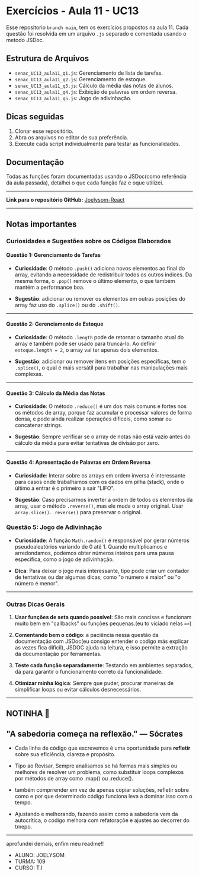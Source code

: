 # Exercícios - Aula 11 - UC13

Esse repositorio `branch main`, tem os exercícios propostos na aula 11. Cada questão foi resolvida em um arquivo `.js` separado e comentada usando o metodo JSDoc.

## Estrutura de Arquivos

- `senac_UC13_aula11_q1.js`: Gerenciamento de lista de tarefas.
- `senac_UC13_aula11_q2.js`: Gerenciamento de estoque.
- `senac_UC13_aula11_q3.js`: Cálculo da média das notas de alunos.
- `senac_UC13_aula11_q4.js`: Exibição de palavras em ordem reversa.
- `senac_UC13_aula11_q5.js`: Jogo de adivinhação.

## Dicas seguidas

1. Clonar esse repositório.
2. Abra os arquivos no editor de sua preferência.
3. Execute cada script individualmente para testar as funcionalidades.

## Documentação

Todas as funções foram documentadas usando o JSDoc(como referência da aula passada), detalhei o que cada função faz e oque utilizei.

---

**Link para o repositório GitHub:** [Joelysom-React](https://github.com/joelysom/REACT_JOELYSOM.git)

---

## Notas importantes
### Curiosidades e Sugestões sobre os Códigos Elaborados

#### **Questão 1: Gerenciamento de Tarefas**

- **Curiosidade**: O método `.push()` adiciona novos elementos ao final do array, evitando a necessidade de redistribuir todos os outros indices. Da mesma forma, o `.pop()` remove o último elemento, o que também mantém a performance boa.

- **Sugestão**: adicionar ou remover os elementos em outras posições do array faz uso do `.splice()` ou do `.shift()`.

---

#### **Questão 2: Gerenciamento de Estoque**

- **Curiosidade**: O método `.length` pode de retornar o tamanho atual do array e também pode ser usado para truncá-lo. Ao definir `estoque.length = 2`, o array vai ter apenas dois elementos.

- **Sugestão**: adicionar ou remover itens em posições específicas, tem o `.splice()`, o qual é mais versátil para trabalhar nas manipulações mais complexas.

---

#### **Questão 3: Cálculo da Média das Notas**

- **Curiosidade**: O método `.reduce()` é um dos mais comuns e fortes nos os métodos de array, porque faz acumular e processar valores de forma densa, e pode ainda realizar operações dificeis, como somar ou concatenar strings.

- **Sugestão**: Sempre verificar se o array de notas não está vazio antes do cálculo da média para evitar tentativas de divisão por zero.

---

#### **Questão 4: Apresentação de Palavras em Ordem Reversa**

- **Curiosidade**: Interar sobre os arrays em ordem inversa é interessante para casos onde trabalhamos com os dados em pilha (stack), onde o último a entrar é o primeiro a sair "LIFO".

- **Sugestão**: Caso precisarmos inverter a ordem de todos os elementos da array, usar o método `.reverse()`, mas ele muda o array original. Usar `array.slice(). reverse()` para preservar o original. 

### Questão 5: Jogo de Adivinhação

- **Curiosidade**: A função `Math.random()` é responsável por gerar números pseudoaleatórios variando de 0 até 1. Quando multiplicamos e arredondamos, podemos obter números inteiros para uma pausa específica, como o jogo de adivinhação.

- **Dica**: Para deixar o jogo mais interessante, tipo pode criar um contador de tentativas ou dar algumas dicas, como "o número é maior" ou "o número é menor".

---

### Outras Dicas Gerais

1. **Usar funções de seta quando possível**: São mais concisas e funcionam muito bem em "callbacks" ou funções pequenas.(eu to viciado nelas `=>`)

2. **Comentando bem o código**: a paciência nessa questão da documentação com JSDoc(eu consigo entender o codigo más explicar as vezes fica dificil), JSDOC ajuda na leitura, e isso permite a extração da documentação por ferramentas. 

3. **Teste cada função separadamente**: Testando em ambientes separados, dá para garantir o funcionamento correto da funcionalidade.

4. **Otimizar minha lógica**: Sempre que puder, procurar maneiras de simplificar loops ou evitar cálculos desnecessários. 

---

## NOTINHA 💋

## **"A sabedoria começa na reflexão."** — Sócrates
- Cada linha de código que escrevemos é uma oportunidade para **refletir** sobre sua eficiência, clareza e propósito.

- Tipo ao Revisar, Sempre analisamos se há formas mais simples ou melhores de resolver um problema, como substituir loops complexos por métodos de array como .map() ou .reduce().

- também comprrender em vez de apenas copiar soluções, refletir sobre como e por que determinado código funciona leva a dominar isso com o tempo.

- Ajustando e melhorando, fazendo assim como a sabedoria vem da autocrítica, o código melhora com refatoraçõe e ajustes ao decorrer do tmepo.

---
aprofundei demais, enfim meu readme!!

- ALUNO: JOELYSOM
- TURMA: 109
- CURSO: T.I
